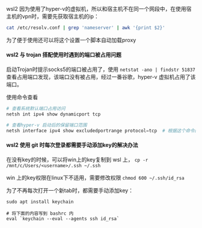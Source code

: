 wsl2 因为使用了hyper-v的虚拟机，所以和宿主机不在同一个网段中，在使用宿主机的vpn时，需要先获取宿主机的ip：

```bash
cat /etc/resolv.conf | grep 'nameserver' | awk '{print $2}'
```

为了便于使用还可以将这个设置一个脚本自动加载proxy



#### wsl2 与 trojan 搭配使用时遇到的端口被占用问题

启动Trojan时提示socks5的端口被占用了，使用 `netstat -ano | findstr 51837` 查看占用端口发现，该端口没有被占用，经过一番谷歌，hyper-v 虚拟机占用了该端口。

使用命令查看

```powershell
# 查看系统默认端口占用访问
netsh int ipv4 show dynamicport tcp

# 查看hyper-v 启动后的保留端口范围
netsh interface ipv4 show excludedportrange protocol=tcp  # 根据这个命令的输出，可以看到Trojan的默认socks5的端口是被占用了，所以更改Trojan默认的socks5的端口即可解决
```

#### wsl2 使用 git 时每次登录都需要手动添加key的解决办法

在没有key的时候，可以将win上的key复制到 wsl 上， `cp -r /mnt/c/Users/<username>/.ssh ~/.ssh`

win 上的key权限在linux下不适用，需要修改权限 `chmod 600 ~/.ssh/id_rsa`

为了不再每次打开一个新tab时，都需要手动添加key：

```
sudo apt install keychain

# 将下面的内容写到 bashrc 内
eval `keychain --eval --agents ssh id_rsa`
```

